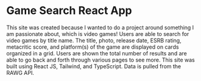 # Game Search React App

This site was created because I wanted to do a project around something I am passionate about, which is video games! Users are able to search for video games by title name. The title, photo, release date, ESRB rating, metacritic score, and platform(s) of the game are displayed on cards organized in a grid. Users are shown the total number of results and are able to go back and forth through various pages to see more. This site was built using React JS, Tailwind, and TypeScript. Data is pulled from the RAWG API.
